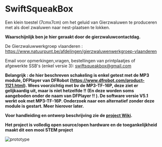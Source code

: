 # SwiftSqueakBox

Een klein toestel (7cmx7cm) om het geluid van Gierzwaluwen te produceren met als doel zwaluwen naar nest-plaatsen te lokken.

**Waarschijnlijk ben je hier geraakt door de gierzwaluwcontactdag.** 

De Gierzwaluwwerkgroep vlaanderen :
https://www.natuurpunt.be/afdelingen/gierzwaluwenwerkgroep-vlaanderen

Email voor opmerkingen,vragen, bestellingen van printplaatjes of afgewerkte SSB's (enkel versie 3): swiftsqueakbox@gmail.com

**Belangrijk : de hier beschreven schakeling is enkel getest met de MP3 module, DFPlayer van DFRobot (https://www.dfrobot.com/product-1121.html). Wees voorzichtig met bv de MP3-TF-16P, deze ziet er gelijkaardig uit, maar is niet hetzelfde !! (En deze worden soms aangeboden onder de naam van DFPlayer !! ).
De software versie V5.1 werkt ook met MP3-TF-16P. Onderzoek naar een alternatief zonder deze module is gestart. Meer hierover later.**  

**Voor handleiding en ontwerp beschrijving zie de [project Wiki](https://github.com/schoetec/SwiftSqueakBox/wiki).**
 
**Het project is volledig open source/open hardware en de toegankelijkheid maakt dit een mooi STEM project**  

![prototype](https://user-images.githubusercontent.com/119813734/208241390-5c42006b-d22e-4d99-bbef-7b326255b571.jpg)
